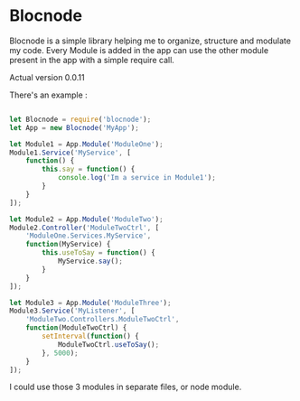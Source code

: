 # Blocnode
Blocnode is a simple library helping me to organize, structure and modulate my code.
Every Module is added in the app can use the other module present in the app with a simple require call.

Actual version 0.0.11

There's an example :
```Javascript

let Blocnode = require('blocnode');
let App = new Blocnode('MyApp');

let Module1 = App.Module('ModuleOne');
Module1.Service('MyService', [
    function() {
        this.say = function() {
            console.log('Im a service in Module1');
        }
    }
]);

let Module2 = App.Module('ModuleTwo');
Module2.Controller('ModuleTwoCtrl', [
    'ModuleOne.Services.MyService',
    function(MyService) {
        this.useToSay = function() {
            MyService.say();
        }
    }
]);

let Module3 = App.Module('ModuleThree');
Module3.Service('MyListener', [
    'ModuleTwo.Controllers.ModuleTwoCtrl',
    function(ModuleTwoCtrl) {
        setInterval(function() {
            ModuleTwoCtrl.useToSay();
        }, 5000);
    }
]);

```

I could use those 3 modules in separate files, or node module.
